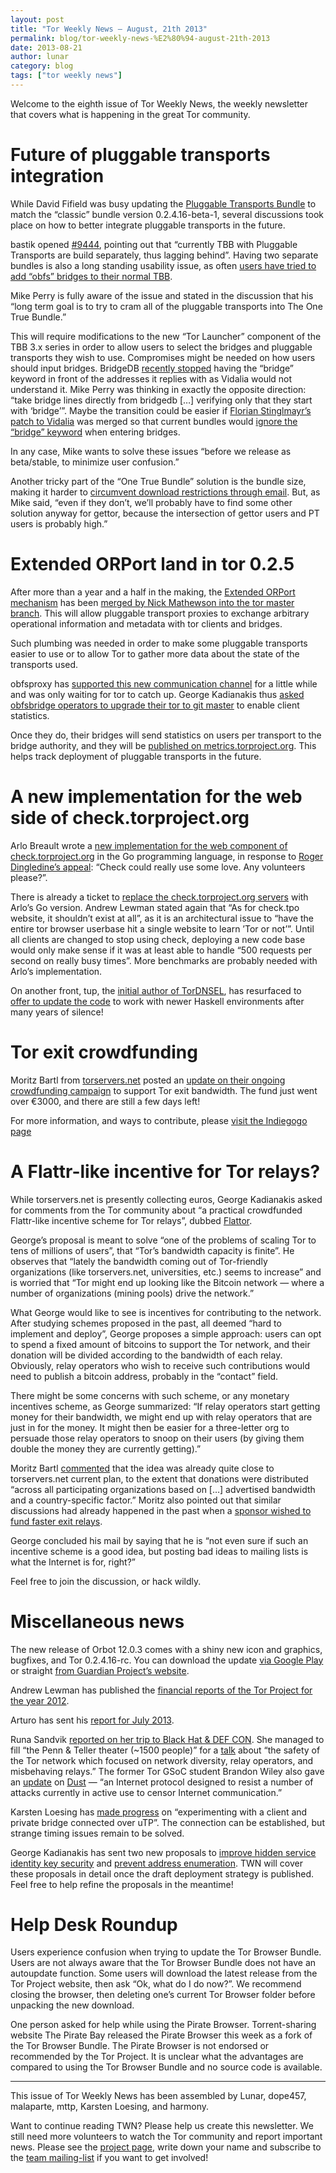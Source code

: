 ```yaml
---
layout: post
title: "Tor Weekly News — August, 21th 2013"
permalink: blog/tor-weekly-news-%E2%80%94-august-21th-2013
date: 2013-08-21
author: lunar
category: blog
tags: ["tor weekly news"]
---
```


Welcome to the eighth issue of Tor Weekly News, the weekly newsletter that covers what is happening in the great Tor community.

# Future of pluggable transports integration

While David Fifield was busy updating the [Pluggable Transports Bundle](https://www.torproject.org/docs/pluggable-transports.html.en) to match the “classic” bundle version 0.2.4.16-beta-1, several discussions took place on how to better integrate pluggable transports in the future.

bastik opened [#9444](https://bugs.torproject.org/9444), pointing out that “currently TBB with Pluggable Transports are build separately, thus lagging behind”. Having two separate bundles is also a long standing usability issue, as often [users have tried to add “obfs” bridges to their normal TBB](https://bugs.torproject.org/9156).

Mike Perry is fully aware of the issue and stated in the discussion that his “long term goal is to try to cram all of the pluggable transports into The One True Bundle.”

This will require modifications to the new “Tor Launcher” component of the TBB 3.x series in order to allow users to select the bridges and pluggable transports they wish to use. Compromises might be needed on how users should input bridges. BridgeDB [recently stopped](https://gitweb.torproject.org/user/isis/bridgedb.git/commit/792cfd9) having the “bridge” keyword in front of the addresses it replies with as Vidalia would not understand it. Mike Perry was thinking in exactly the opposite direction: “take bridge lines directly from bridgedb […] verifying only that they start with ‘bridge’”. Maybe the transition could be easier if [Florian Stinglmayr’s patch to Vidalia](https://github.com/n0la/vidalia/tree/master-bug/6724) was merged so that current bundles would [ignore the “bridge” keyword](https://bugs.torproject.org/6724) when entering bridges.

In any case, Mike wants to solve these issues “before we release as beta/stable, to minimize user confusion.”

Another tricky part of the “One True Bundle” solution is the bundle size, making it harder to [circumvent download restrictions through email](https://www.torproject.org/projects/gettor.html). But, as Mike said, “even if they don’t, we’ll probably have to find some other solution anyway for gettor, because the intersection of gettor users and PT users is probably high.”

# Extended ORPort land in tor 0.2.5

After more than a year and a half in the making, the [Extended ORPort mechanism](https://gitweb.torproject.org/torspec.git/blob/HEAD:/proposals/196-transport-control-ports.txt) has been [merged by Nick Mathewson into the tor master branch](https://gitweb.torproject.org/tor.git/commit/74262f15). This will allow pluggable transport proxies to exchange arbitrary operational information and metadata with tor clients and bridges.

Such plumbing was needed in order to make some pluggable transports easier to use or to allow Tor to gather more data about the state of the transports used.

obfsproxy has [supported this new communication channel](https://gitweb.torproject.org/pluggable-transports/obfsproxy.git/blob/HEAD:/obfsproxy/network/extended_orport.py) for a little while and was only waiting for tor to catch up. George Kadianakis thus [asked obfsbridge operators to upgrade their tor to git master](https://lists.torproject.org/pipermail/tor-relays/2013-August/002477.html) to enable client statistics.

Once they do, their bridges will send statistics on users per transport to the bridge authority, and they will be [published on metrics.torproject.org](https://metrics.torproject.org/users.html?graph=userstats-bridge-transport&transport=obfs3#userstats-bridge-transport). This helps track deployment of pluggable transports in the future.

# A new implementation for the web side of check.torproject.org

Arlo Breault wrote a [new implementation for the web component of check.torproject.org](https://github.com/arlolra/check/) in the Go programming language, in response to [Roger Dingledine’s appeal](https://lists.torproject.org/pipermail/tor-talk/2013-August/029306.html): “Check could really use some love. Any volunteers please?”.

There is already a ticket to [replace the check.torproject.org servers](https://bugs.torproject.org/9529) with Arlo’s Go version. Andrew Lewman stated again that “As for check.tpo website, it shouldn’t exist at all”, as it is an architectural issue to “have the entire tor browser userbase hit a single website to learn ’Tor or not’”. Until all clients are changed to stop using check, deploying a new code base would only make sense if it was at least able to handle “500 requests per second on really busy times”. More benchmarks are probably needed with Arlo’s implementation.

On another front, tup, the [initial author of TorDNSEL](https://gitweb.torproject.org/tordnsel.git/commit/99d490), has resurfaced to [offer to update the code](https://bugs.torproject.org/9204#comment:14) to work with newer Haskell environments after many years of silence!

# Tor exit crowdfunding

Moritz Bartl from [torservers.net](https://www.torservers.net/) posted an [update on their ongoing crowdfunding campaign](https://lists.torproject.org/pipermail/tor-talk/2013-August/029431.html) to support Tor exit bandwidth. The fund just went over €3000, and there are still a few days left!

For more information, and ways to contribute, please [visit the Indiegogo page](http://www.indiegogo.com/projects/tor-anti-censorship-and-anonymity-infrastructure/)

# A Flattr-like incentive for Tor relays?

While torservers.net is presently collecting euros, George Kadianakis asked for comments from the Tor community about “a practical crowdfunded Flattr-like incentive scheme for Tor relays”, dubbed [Flattor](https://lists.torproject.org/pipermail/tor-talk/2013-August/029419.html).

George’s proposal is meant to solve “one of the problems of scaling Tor to tens of millions of users”, that “Tor’s bandwidth capacity is finite”. He observes that “lately the bandwidth coming out of Tor-friendly organizations (like torservers.net, universities, etc.) seems to increase” and is worried that “Tor might end up looking like the Bitcoin network — where a number of organizations (mining pools) drive the network.”

What George would like to see is incentives for contributing to the network. After studying schemes proposed in the past, all deemed “hard to implement and deploy”, George proposes a simple approach: users can opt to spend a fixed amount of bitcoins to support the Tor network, and their donation will be divided according to the bandwidth of each relay. Obviously, relay operators who wish to receive such contributions would need to publish a bitcoin address, probably in the “contact” field.

There might be some concerns with such scheme, or any monetary incentives scheme, as George summarized: “If relay operators start getting money for their bandwidth, we might end up with relay operators that are just in for the money. It might then be easier for a three-letter org to persuade those relay operators to snoop on their users (by giving them double the money they are currently getting).”

Moritz Bartl [commented](https://lists.torproject.org/pipermail/tor-talk/2013-August/029421.html) that the idea was already quite close to torservers.net current plan, to the extent that donations were distributed “across all participating organizations based on […] advertised bandwidth and a country-specific factor.” Moritz also pointed out that similar discussions had already happened in the past when a [sponsor wished to fund faster exit relays](https://blog.torproject.org/blog/turning-funding-more-exit-relays).

George concluded his mail by saying that he is “not even sure if such an incentive scheme is a good idea, but posting bad ideas to mailing lists is what the Internet is for, right?”

Feel free to join the discussion, or hack wildly.

# Miscellaneous news

The new release of Orbot 12.0.3 comes with a shiny new icon and graphics, bugfixes, and Tor 0.2.4.16-rc. You can download the update [via Google Play](https://play.google.com/store/apps/details?id=org.torproject.android) or straight [from Guardian Project’s website](https://guardianproject.info/releases/orbot-latest.apk).

Andrew Lewman has published the [financial reports of the Tor Project for the year 2012](https://blog.torproject.org/blog/transparency-openness-and-our-2012-financial-docs).

Arturo has sent his [report for July 2013](https://lists.torproject.org/pipermail/tor-reports/2013-August/000313.html).

Runa Sandvik [reported on her trip to Black Hat & DEF CON](https://lists.torproject.org/pipermail/tor-reports/2013-August/000312.html). She managed to fill “the Penn & Teller theater (~1500 people)” for a [talk](https://www.defcon.org/html/defcon-21/dc-21-speakers.html#Sandvik) about “the safety of the Tor network which focused on network diversity, relay operators, and misbehaving relays.” The former Tor GSoC student Brandon Wiley also gave an [update](https://www.defcon.org/html/defcon-21/dc-21-speakers.html#Wiley) on [Dust](https://github.com/blanu/Dust/) — “an Internet protocol designed to resist a number of attacks currently in active use to censor Internet communication.”

Karsten Loesing has [made progress](https://trac.torproject.org/projects/tor/ticket/9166#comment:23) on “experimenting with a client and private bridge connected over uTP”. The connection can be established, but strange timing issues remain to be solved.

George Kadianakis has sent two new proposals to [improve hidden service identity key security](https://lists.torproject.org/pipermail/tor-dev/2013-August/005279.html) and [prevent address enumeration](https://lists.torproject.org/pipermail/tor-dev/2013-August/005280.html). TWN will cover these proposals in detail once the draft deployment strategy is published. Feel free to help refine the proposals in the meantime!

# Help Desk Roundup

Users experience confusion when trying to update the Tor Browser Bundle. Users are not always aware that the Tor Browser Bundle does not have an autoupdate function. Some users will download the latest release from the Tor Project website, then ask “Ok, what do I do now?”. We recommend closing the browser, then deleting one’s current Tor Browser folder before unpacking the new download.

One person asked for help while using the Pirate Browser. Torrent-sharing website The Pirate Bay released the Pirate Browser this week as a fork of the Tor Browser Bundle. The Pirate Browser is not endorsed or recommended by the Tor Project. It is unclear what the advantages are compared to using the Tor Browser Bundle and no source code is available.

* * *

This issue of Tor Weekly News has been assembled by Lunar, dope457, malaparte, mttp, Karsten Loesing, and harmony.

Want to continue reading TWN? Please help us create this newsletter. We still need more volunteers to watch the Tor community and report important news. Please see the [project page](https://trac.torproject.org/projects/tor/wiki/TorWeeklyNews), write down your name and subscribe to the [team mailing-list](https://lists.torproject.org/cgi-bin/mailman/listinfo/news-team) if you want to get involved!

